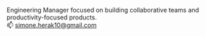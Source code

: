 Engineering Manager focused on building collaborative teams and productivity-focused products. </br>
📫 simone.herak10@gmail.com

<!---
sherak10/sherak10 is a ✨ special ✨ repository because its `README.md` (this file) appears on your GitHub profile.
You can click the Preview link to take a look at your changes.
--->
